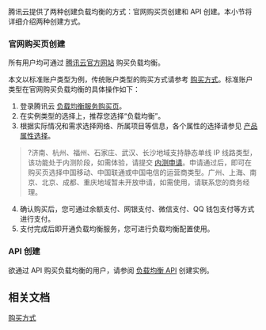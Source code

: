 腾讯云提供了两种创建负载均衡的方式：官网购买页创建和 API 创建。本小节将详细介绍两种创建方式。

### 官网购买页创建
所有用户均可通过 [腾讯云官方网站](https://buy.cloud.tencent.com/lb) 购买负载均衡。

本文以标准账户类型为例，传统账户类型的购买方式请参考 [购买方式](https://cloud.tencent.com/document/product/214/8849)。标准账户类型在官网购买负载均衡的具体操作如下：
1. 登录腾讯云 [负载均衡服务购买页](https://buy.cloud.tencent.com/lb)。
2. 在实例类型的选择上，推荐您选择“负载均衡”。
3. 根据实际情况和需求选择网络、所属项目等信息，各个属性的选择请参见 [产品属性选择](https://cloud.tencent.com/document/product/214/33415)。
>?济南、杭州、福州、石家庄、武汉、长沙地域支持静态单线 IP 线路类型，该功能处于内测阶段，如需体验，请提交 [内测申请](https://cloud.tencent.com/apply/p/6nzb3jwbsk)。申请通过后，即可在购买页选择中国移动、中国联通或中国电信的运营商类型。广州、上海、南京、北京、成都、重庆地域暂未开放申请，如需使用，请联系您的商务经理。
>
4. 确认购买后，您可通过余额支付、网银支付、微信支付、QQ 钱包支付等方式进行支付。
5. 支付完成后即开通负载均衡服务，您可进行负载均衡配置使用。

### API 创建
欲通过 API 购买负载均衡的用户，请参阅 [负载均衡 API](http://cloud.tencent.com/doc/api/244/%E7%AE%80%E4%BB%8B) 创建实例。

## 相关文档
[购买方式](https://cloud.tencent.com/document/product/214/8849)
